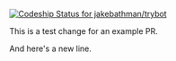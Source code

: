 [ ![Codeship Status for jakebathman/trybot](https://app.codeship.com/projects/3e2a6790-7504-0136-5ec4-4ad84b2e7a9d/status?branch=master)](https://app.codeship.com/projects/299743)

This is a test change for an example PR.

And here's a new line.